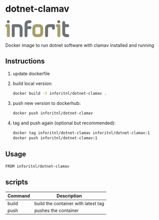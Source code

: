 # dotnet-clamav

[![logo](./logo.jpg)](https://inforit.nl)

Docker image to run dotnet software with clamav installed and running

## Instructions

1. update dockerfile
2. build local version:

    ```sh
    docker build -t inforitnl/dotnet-clamav .
    ```

3. push new version to dockerhub:

    ```sh
    docker push inforitnl/dotnet-clamav
    ```

4. tag and push again (optional but recommended):

    ```sh
    docker tag inforitnl/dotnet-clamav inforitnl/dotnet-clamav:1
    docker push inforitnl/dotnet-clamav:1
    ```

## Usage

```sh
FROM inforitnl/dotnet-clamav
```

## scripts

| Command | Description                         |
| ------- | ----------------------------------- |
| build   | build the container with latest tag |
| push    | pushes the container                |

